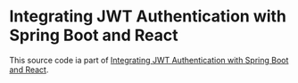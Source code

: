 # Integrating JWT Authentication with Spring Boot and React

This source code ia part of [Integrating JWT Authentication with Spring Boot and React](https://www.djamware.com/post/682b19cba28dce49720a319c/integrating-jwt-authentication-with-spring-boot-and-react).
